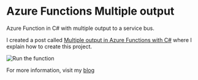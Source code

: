 # Azure Functions Multiple output
Azure Function in C# with multiple output to a service bus.

I created a post called [Multiple output in Azure Functions with C#](https://www.puresourcecode.com/dotnet/azure/multiple-output-in-azure-functions-with-c/) where I explain how to create this project.

![Run the function](https://i1.wp.com/www.puresourcecode.com/wp-content/uploads/2020/05/image-44.png?resize=768%2C402&ssl=1)

For more information, visit my [blog](https://www.puresourcecode.com/)
